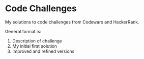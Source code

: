 # Code Challenges
My solutions to code challenges from Codewars and HackerRank.

General format is:

1. Description of challenge
2. My initial first solution
3. Improved and refined versions
